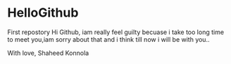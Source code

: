 # HelloGithub
First repostory
Hi Github,
 iam really feel guilty becuase i take too long time to meet you,iam sorry about that and i think till now i will be with you..
 
 
 With love,
   Shaheed Konnola
